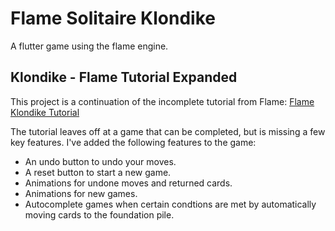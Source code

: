 # Flame Solitaire Klondike

A flutter game using the flame engine.

## Klondike - Flame Tutorial Expanded

This project is a continuation of the incomplete tutorial from Flame:
[Flame Klondike Tutorial](https://docs.flame-engine.org/1.5.0/tutorials/klondike/klondike.html)

The tutorial leaves off at a game that can be completed, but is missing a few key features.
I've added the following features to the game:

- An undo button to undo your moves.
- A reset button to start a new game.
- Animations for undone moves and returned cards.
- Animations for new games.
- Autocomplete games when certain condtions are met by automatically moving cards to the foundation pile.
